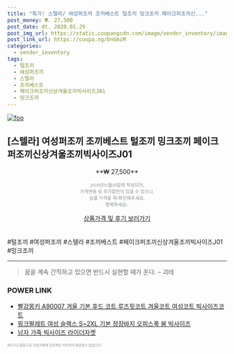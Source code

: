 ```yaml
--- 
title: "특가! 스텔라/ 여성퍼조끼 조끼베스트 털조끼 밍크조끼 페이크퍼조끼신..." 
post_money: ₩. 27,500 
post_date: dt. 2020.01.29 
post_img_url: https://static.coupangcdn.com/image/vendor_inventory/images/2018/11/07/16/3/bbff9128-8019-4fe9-b6c8-357a6fe0a8c4.png 
post_link_url: https://coupa.ng/bnGmiM 
categories: 
  - vendor_inventory 
tags: 
  - 털조끼 
  - 여성퍼조끼 
  - 스텔라 
  - 조끼베스트 
  - 페이크퍼조끼신상겨울조끼빅사이즈J01 
  - 밍크조끼 
--- 
```

[![foo](https://static.coupangcdn.com/image/vendor_inventory/images/2018/11/07/16/3/bbff9128-8019-4fe9-b6c8-357a6fe0a8c4.png)](https://coupa.ng/bnGmiM) 

## [스텔라] 여성퍼조끼 조끼베스트 털조끼 밍크조끼 페이크퍼조끼신상겨울조끼빅사이즈J01 
<p style="text-align: center;">**₩ 27,500**</p> 
<p style="text-align: center;"><span style="color: #898c8f; font-family: Georgia,Times,serif; font-size: 0.75em;">2020년01월29일에 작성되어, <br>가격변동 및 추가할인이 있을 수 있으니,<br> 상품 가격을 꼭!확인해주세요.<br>행복하세요~</span> 
</p>	 
<div markdown="0" style="text-align: center;"><a href="https://coupa.ng/bnGmiM" class="btn btn--success">상품가격 및 후기 보러가기</a></div> 
<br><br> 
  #털조끼 #여성퍼조끼 #스텔라 #조끼베스트 #페이크퍼조끼신상겨울조끼빅사이즈J01 #밍크조끼 
<hr> 

> 꿈을 계속 간직하고 있으면 반드시 실현할 때가 온다. – 괴테 


### POWER LINK

* <a href="https://blog.naver.com/fasyy4321/221782043871" target="_blank">빨강몽키 A90007 겨울 기본 후드 코트 루즈핏코트 겨울코트 여성코트 빅사이즈코트</a>
* <a href="https://blog.naver.com/fasyy4321/221781127775" target="_blank">핑크팔레트 여성 슬랙스 S~2XL 기본 정장바지 오피스룩 봄 빅사이즈</a>
* <a href="https://blog.naver.com/fasyy4321/221786115992" target="_blank">남자 가죽 빅사이즈 라이더자켓</a>

<span style="color: #898c8f; font-family: Georgia,Times,serif; font-size: 0.55em;">파트너스활동으로 작성자에게 일정액의 커미션이 제공될수 있습니다.</span> 
